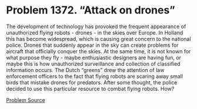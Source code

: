 # Problem 1372. “Attack on drones”

The development of technology has provoked the frequent appearance of unauthorized flying robots - drones - in the skies over Europe. In Holland this has become widespread, which is causing great concern to the national police. Drones that suddenly appear in the sky can create problems for aircraft that officially conquer the skies. At the same time, it is not known for what purpose they fly - maybe enthusiastic designers are having fun, or maybe this is how unauthorized surveillance and collection of classified information occurs. The Dutch “greens” drew the attention of law enforcement officers to the fact that flying robots are scaring away small birds that mistake drones for predators. After some thought, the police decided to use this particular resource to combat flying robots. How?

[Problem Source](https://www.trizland.ru/tasks/6140/)